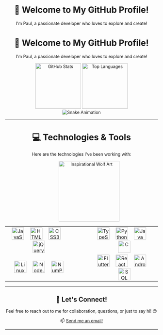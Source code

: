 <!--
**Paul-Y5/Paul-Y5** is a ✨ _special_ ✨ repository because its `README.md` (this file) appears on your GitHub profile.

Here are some ideas to get you started:

- 🔭 I’m currently working on ...
- 🌱 I’m currently learning ...
- 👯 I’m looking to collaborate on ...
- 🤔 I’m looking for help with ...
- 💬 Ask me about ...
- 📫 How to reach me: ...
- 😄 Pronouns: ...
- ⚡ Fun fact: ...
-->

<div align="center">
  <h1>👋 Welcome to My GitHub Profile!</h1>
  <p>I'm Paul, a passionate developer who loves to explore and create!</p>
</div>

<div align="center">
  <h1>👋 Welcome to My GitHub Profile!</h1>
  <p>I'm Paul, a passionate developer who loves to explore and create!</p>
</div>

<div align="center">
  <!-- GitHub Stats Card -->
  <img src="https://github-readme-stats.vercel.app/api?username=Paul-Y5&hide_title=false&hide_rank=false&show_icons=true&include_all_commits=true&count_private=true&disable_animations=false&theme=dracula&locale=en&hide_border=false&order=1" height="150" alt="GitHub Stats" />
  <img src="https://github-readme-stats.vercel.app/api/top-langs?username=Paul-Y5&locale=en&hide_title=false&layout=compact&card_width=320&langs_count=5&theme=dracula&hide_border=false&order=2" height="150" alt="Top Languages" />
</div>

<!-- Animated Snake -->
<div align="center">
  <img src="https://github.com/Paul-Y5/Paul-Y5/blob/output/github-contribution-grid-snake.svg" alt="Snake Animation" />
</div>

---

<div align="center">
  <h1>💻 Technologies & Tools</h1>
  <p>Here are the technologies I've been working with:</p>
</div>

<div align="center">
  <table>
    <tr>
      <td>
        <!-- Technology Icons Row 1 -->
        <div align="center" style="padding-right: 30px;">
          <img src="https://cdn.jsdelivr.net/gh/devicons/devicon/icons/javascript/javascript-original.svg" height="40" alt="JavaScript" />
          <img width="12" />
          <img src="https://cdn.jsdelivr.net/gh/devicons/devicon/icons/html5/html5-original.svg" height="40" alt="HTML5" />
          <img width="12" />
          <img src="https://cdn.jsdelivr.net/gh/devicons/devicon/icons/css3/css3-original.svg" height="40" alt="CSS3" />
          <img width="12" />
          <img src="https://cdn.jsdelivr.net/gh/devicons/devicon/icons/jquery/jquery-original.svg" height="40" alt="jQuery" />
        </div>
      </td>
      <td>
        <!-- Technology Icons Row 2 -->
        <div align="center" style="padding-left: 30px;">
          <img src="https://cdn.jsdelivr.net/gh/devicons/devicon/icons/typescript/typescript-original.svg" height="40" alt="TypeScript" />
          <img width="12" />
          <img src="https://cdn.jsdelivr.net/gh/devicons/devicon/icons/python/python-original.svg" height="40" alt="Python" />
          <img width="12" />
          <img src="https://cdn.jsdelivr.net/gh/devicons/devicon/icons/java/java-original.svg" height="40" alt="Java" />
          <img width="12" />
          <img src="https://cdn.jsdelivr.net/gh/devicons/devicon/icons/c/c-original.svg" height="40" alt="C" />
        </div>
      </td>
    </tr>
    <tr>
      <td>
        <!-- Technology Icons Row 3 -->
        <div align="center" style="padding-right: 30px;">
          <img src="https://cdn.jsdelivr.net/gh/devicons/devicon/icons/linux/linux-original.svg" height="40" alt="Linux" />
          <img width="12" />
          <img src="https://cdn.jsdelivr.net/gh/devicons/devicon/icons/nodejs/nodejs-original.svg" height="40" alt="Node.js" />
          <img width="12" />
          <img src="https://cdn.jsdelivr.net/gh/devicons/devicon/icons/numpy/numpy-original.svg" height="40" alt="NumPy" />
        </div>
      </td>
      <td>
        <!-- Technology Icons Row 4 -->
        <div align="center" style="padding-left: 30px;">
          <img src="https://cdn.jsdelivr.net/gh/devicons/devicon/icons/flutter/flutter-original.svg" height="40" alt="Flutter" />
          <img width="12" />
          <img src="https://cdn.jsdelivr.net/gh/devicons/devicon/icons/react/react-original.svg" height="40" alt="React" />
          <img width="12" />
          <img src="https://cdn.jsdelivr.net/gh/devicons/devicon/icons/android/android-original.svg" height="40" alt="Android Studio" />
          <img width="12" />
          <img src="https://upload.wikimedia.org/wikipedia/commons/8/87/Sql_data_base_with_logo.png" height="40" alt="SQL" />
        </div>
      </td>
    </tr>
    <tr>
        <!-- Inspirational Art -->
        <div align="center" style="padding-left: 50px;">
          <img height="200" src="https://img.freepik.com/fotos-gratis/constelacao-de-animais-fantasticos_23-2151708274.jpg?semt=ais_hybrid&w=740" alt="Inspirational Wolf Art" />
        </div>
      </td>
    </tr>
  </table>
</div>

---

<div align="center">
  <h2>🎯 Let's Connect!</h2>
  <p>Feel free to reach out to me for collaboration, questions, or just to say hi! 😊</p>
  <p>📫 <a href="mailto:pauladascardoso@gmail.com">Send me an email!</a></p>
</div>

---
